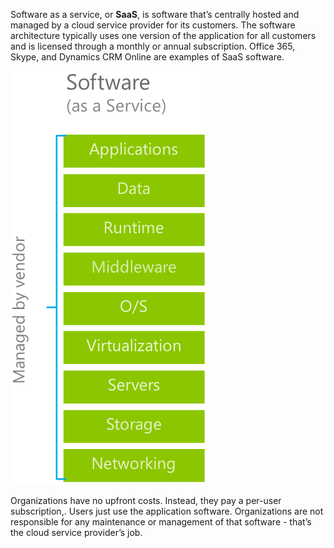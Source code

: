 Software as a service, or **SaaS**, is software that’s centrally hosted and managed by a cloud service provider for its customers. The software architecture typically uses one version of the application for all customers and is licensed through a monthly or annual subscription. Office 365, Skype, and Dynamics CRM Online are examples of SaaS software. 

![Software as a service](../media/2-saas.png)

Organizations have no upfront costs. Instead, they pay a per-user subscription,. Users just use the application software. Organizations are not responsible for any maintenance or management of that software - that’s the cloud service provider’s job.